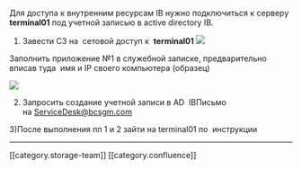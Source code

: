 Для доступа к внутренним ресурсам IB нужно подключиться к серверу  **terminal01**  под учетной записью в active directory IB.

1) Завести СЗ на  сетовой доступ к  **terminal01** ![](images/storage/image2020-5-13_17-19-10.png)



Заполнить приложение №1 в служебной записке, предварительно вписав туда  имя и IP своего компьютера (образец)   

![](images/storage/image2020-5-13_17-20-23.png)



2) Запросить создание учетной записи в AD  IBПисьмо на [ServiceDesk@bcsgm.com](mailto:ServiceDesk@bcsgm.com) 

3)После выполнения пп 1 и 2 зайти на terminal01 по  инструкции 

*****

[[category.storage-team]] 
[[category.confluence]] 
